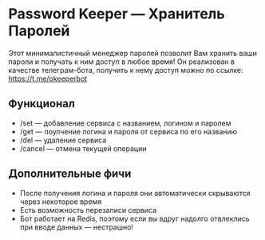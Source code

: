 # Password Keeper — Хранитель Паролей

Этот минималистичный менеджер паролей позволит Вам хранить ваши пароли и получать к ним доступ в любое время!
Он реализован в качестве телеграм-бота, получить к нему доступ можно по ссылке: https://t.me/pkeeperbot

## Функционал

* /set — добавление сервиса с названием, логином и паролем
* /get — поулчение логина и пароля от сервиса по его названию
* /del — удаление сервиса
* /cancel — отмена текущей операции

## Дополнительные фичи

* После получения логина и пароля они автоматически скрываются через некоторое время
* Есть возможность перезаписи сервиса
* Бот работает на Redis, поэтому если вы вдруг надолго отвлеклись при вводе данных — нестрашно!
